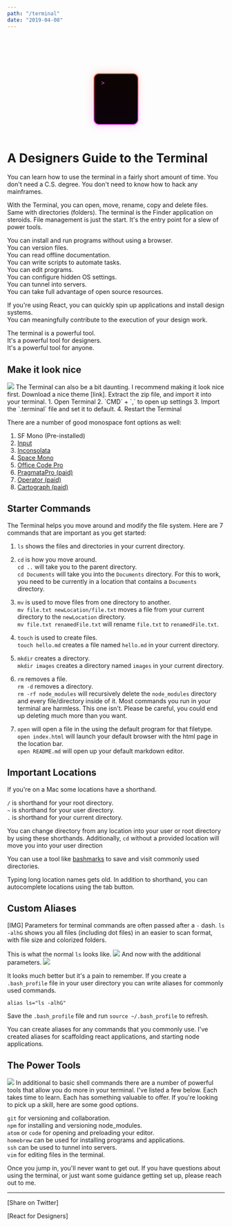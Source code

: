 ```yaml
---
path: "/terminal"
date: "2019-04-08"
---
```

<style>
  @keyframes TerminalBackground {
    0%{background-position:0% 100%}
    25%{background-position:0% 75%}
    50%{background-position:0% 50%}
    75%{background-position:0% 25%}
    100%{background-position:0% 0%}
  }

  @keyframes TerminalCursor {
      0% { color: #F04DFF; }
      25%  { color: #FF4D4D; }
      50% { color: #FFC54D; }
      75% { color: #6AED76; }
      100% { color: #0099FF; }
  }
</style>

<div style="
    position: relative;
    padding: 2px;
    background: linear-gradient(0deg,#F04DFF, #FF4D4D, #FFC54D, #6AED76, #0099FF);
    background-size: 300% 300%;
    width: 100px;
    margin: 100px auto 60px auto;
    animation: TerminalBackground 7s infinite alternate;
    border-radius: 12px;
  ">
    <div style="
      position: absolute;
      top: 0;
      right: 0;
      bottom: 0;
      left: 0;
      opacity: 0.3;
      background: linear-gradient(0deg,#F04DFF, #FF4D4D, #FFC54D, #6AED76, #0099FF);
      background-size: 300% 300%;
      width: 100px;
      animation: TerminalBackground 7s infinite alternate;
      border-radius: 12px;
      filter: blur(10px);
    ">

  </div>
  <div style="
    background-color: black;
    border-radius: 11px;
    height: 76px;
    opacity: 0.95;
    color: #FFB212;
    animation: TerminalCursor 7s infinite alternate;
    padding: 20px 15px;
    line-height: 0;
  ">
      >
  </div>
</div>

# A Designers Guide to the Terminal
You can learn how to use the terminal in a fairly short amount of time. You don't need a C.S. degree. You don't need to know how to hack any mainframes.

With the Terminal, you can open, move, rename, copy and delete files. Same with directories (folders). The terminal is the Finder application on steroids. File management is just the start. It's the entry point for a slew of power tools.

You can install and run programs without using a browser.  
You can version files.  
You can read offline documentation.  
You can write scripts to automate tasks.  
You can edit programs.  
You can configure hidden OS settings.  
You can tunnel into servers.  
You can take full advantage of open source resources.  

If you're using React, you can quickly spin up applications and install design systems.  
You can meaningfully contribute to the execution of your design work.  

The terminal is a powerful tool.  
It's a powerful tool for designers.  
It's a powerful tool for anyone.

## Make it look nice
<img src="./colors.png" />
The Terminal can also be a bit daunting.
I recommend making it look nice first.
Download a nice theme [link].
Extract the zip file, and import it into your terminal.
1. Open Terminal
2. `CMD` + `,` to open up settings
3. Import the `.terminal` file and set it to default.
4. Restart the Terminal

There are a number of good monospace font options as well:
1. SF Mono (Pre-installed)
2. [Input](https://input.fontbureau.com/)
3. [Inconsolata](https://fonts.google.com/specimen/Inconsolata)
4. [Space Mono](https://fonts.google.com/specimen/Space+Mono)
6. [Office Code Pro](https://github.com/nathco/Office-Code-Pro)
6. [PragmataPro (paid)](https://www.fsd.it/shop/fonts/pragmatapro/)
6. [Operator (paid)](https://www.typography.com/blog/introducing-operator)
6. [Cartograph (paid)](https://connary.com/cartograph.html)

## Starter Commands
The Terminal helps you move around and modify the file system.
Here are 7 commands that are important as you get started:

1. `ls` shows the files and directories in your current directory.

2. `cd` is how you move around.  
`cd ..` will take you to the parent directory.  
`cd Documents` will take you into the `Documents` directory. For this to work, you need to be currently in a location that contains a `Documents` directory.

3. `mv` is used to move files from one directory to another.  
`mv file.txt newLocation/file.txt` moves a file from your current directory to the `newLocation` directory.  
`mv file.txt renamedFile.txt` will rename `file.txt` to `renamedFile.txt`.  

4. `touch` is used to create files.  
`touch hello.md` creates a file named `hello.md` in your current directory.

5. `mkdir` creates a directory.  
`mkdir images` creates a directory named `images` in your current directory.

6. `rm` removes a file.  
`rm -d` removes a directory.  
`rm -rf node_modules` will recursively delete the `node_modules` directory and every file/directory inside of it. Most commands you run in your terminal are harmless. This one isn't. Please be careful, you could end up deleting much more than you want.

7. `open` will open a file in the using the default program for that filetype.  
`open index.html` will launch your default browser with the html page in the location bar.  
`open README.md` will open up your default markdown editor.

## Important Locations
If you're on a Mac some locations have a shorthand.

`/` is shorthand for your root directory.  
`~` is shorthand for your user directory.  
`.` is shorthand for your current directory.  

You can change directory from any location into your user or root directory by using these shorthands.
Additionally, `cd` without a provided location will move you into your user direction

You can use a tool like [bashmarks](https://github.com/huyng/bashmarks) to save and visit commonly used directories.

Typing long location names gets old. In addition to shorthand, you can autocomplete locations using the tab button.

## Custom Aliases
[IMG]
Parameters for terminal commands are often passed after a `-` dash. `ls -alhG` shows you all files (including dot files) in an easier to scan format, with file size and colorized folders.

This is what the normal `ls` looks like.
<img src="./ls.png" />
And now with the additional parameters.
<img src="./lsAlhg.png" />

It looks much better but it's a pain to remember. If you create a `.bash_profile` file in your user directory you can write aliases for commonly used commands.

`alias ls="ls -alhG"`

Save the `.bash_profile` file and run `source ~/.bash_profile` to refresh.

You can create aliases for any commands that you commonly use.
I've created aliases for scaffolding react applications, and starting node applications.


## The Power Tools
<img src="./logos.png" />
In additional to basic shell commands there are a number of powerful tools that allow you do more in your terminal. I've listed a few below. Each takes time to learn. Each has something valuable to offer. If you're looking to pick up a skill, here are some good options.

`git` for versioning and collaboration.  
`npm` for installing and versioning node_modules.  
`atom` or `code` for opening and preloading your editor.  
`homebrew` can be used for installing programs and applications.  
`ssh` can be used to tunnel into servers.  
`vim` for editing files in the terminal.  

Once you jump in, you'll never want to get out.
If you have questions about using the terminal, or just want some guidance getting set up, please reach out to me.

<hr />

[Share on Twitter]

[React for Designers]
